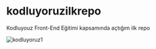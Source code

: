 # kodluyoruzilkrepo
Kodluyouz Front-End Eğitimi kapsamında açtığım ilk repo

![kodluyoruz1](https://user-images.githubusercontent.com/98274590/213839603-4dad5cde-381c-44ce-a174-1b48c35ac85f.png)

